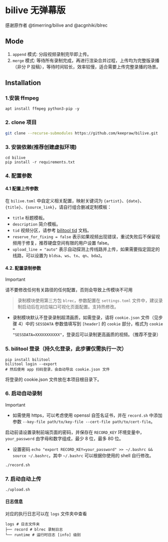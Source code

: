 # bilive 无弹幕版

感谢原作者 @timerring/bilive and @acgnhiki/blrec

## Mode
1. `append` 模式: 分段视频录制完毕即上传。
2. `merge` 模式: 等待所有录制完成，再进行渲染合并过程，上传均为完整版录播（非分 P 投稿），等待时间较长，效率较慢，适合需要上传完整录播的场景。

## Installation

### 1.安装 ffmpeg
```
apt install ffmpeg python3-pip -y
```
### 2. clone 项目

```bash
git clone --recurse-submodules https://github.com/keepraw/bilive.git
```
### 3. 安装依赖(推荐创建虚拟环境)

```
cd bilive
pip install -r requirements.txt
```
### 4. 配置参数

#### 4.1 配置上传参数

在 `bilive.toml` 中自定义相关配置，映射关键词为 `{artist}`、`{date}`、`{title}`、`{source_link}`，请自行组合删减定制模板：

- `title` 标题模板。
- `description` 简介模板。
- `tid` 视频分区，请参考 [bilitool tid](https://bilitool.timerring.com/tid.html) 文档。
- `reserve_for_fixing = false` 表示如果视频出现错误，重试失败后不保留视频用于修复，推荐硬盘空间有限的用户设置 false。
- `upload_line = "auto"` 表示自动探测上传线路并上传，如果需要指定固定的线路，可以设置为 `bldsa`、`ws`、`tx`、`qn`、`bda2`。

#### 4.2. 配置录制参数

> [!IMPORTANT]
> 请不要修改任何有关路径的任何配置，否则会导致上传模块不可用

> 录制模块使用第三方包 `blrec`，参数配置在 `settings.toml` 文件中，建议录制启动后在对应端口可视化页面配置。支持热修改。

- 录制模块默认不登录录制超清画质，如需登录，请将 `cookie.json` 文件（见步骤 4）中的 `SESSDATA` 参数值填写到 `[header]` 的 `cookie` 部分，格式为 `cookie = "SESSDATA=XXXXXXXXXXX"`，登录后可以录制更高画质的视频。（推荐不登录）

### 5. bilitool 登录（持久化登录，此步骤仅需执行一次）

```
pip install bilitool
bilitool login --export
# 然后使用 app 扫码登录，会自动导出 cookie.json 文件
```

将登录的 cookie.json 文件放在本项目根目录下。

### 6. 启动自动录制

> [!IMPORTANT]
> - 如需使用 https，可以考虑使用 openssl 自签名证书，并在 `record.sh` 中添加参数 `--key-file path/to/key-file --cert-file path/to/cert-file`。

启动前请设置录制前端页面的密码，并保存在 `RECORD_KEY` 环境变量中，`your_password` 由字母和数字组成，最少 8 位，最多 80 位。
- 设置密码 `echo "export RECORD_KEY=your_password" >> ~/.bashrc && source ~/.bashrc`，其中 `~/.bashrc` 可以根据你使用的 shell 自行修改。

```bash
./record.sh
```
### 7. 启动自动上传

```bash
./upload.sh
```
#### 日志信息

对应的执行日志可以在 `logs` 文件夹中查看

```
logs # 日志文件夹
├── record # blrec 录制日志
└── runtime # 运行时日志 [info] 级别
```
